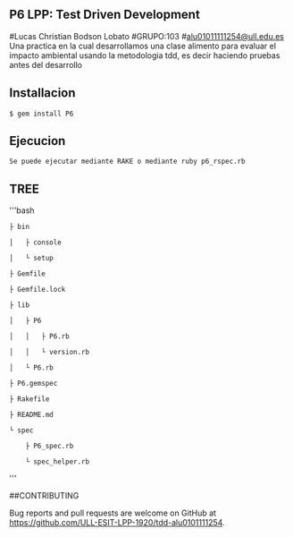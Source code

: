 ## P6 LPP: Test Driven Development
#Lucas Christian Bodson Lobato
#GRUPO:103
#alu01011111254@ull.edu.es
Una practica en la cual desarrollamos una clase alimento para evaluar el impacto ambiental usando la metodologia tdd, es decir haciendo pruebas antes del desarrollo

## Installacion


    $ gem install P6

## Ejecucion
	Se puede ejecutar mediante RAKE o mediante ruby p6_rspec.rb

## TREE
'''bash

    ├ bin

    │   ├ console

    │   └ setup

    ├ Gemfile

    ├ Gemfile.lock

    ├ lib

    │   ├ P6

    │   │   ├ P6.rb

    │   │   └ version.rb

    │   └ P6.rb

    ├ P6.gemspec

    ├ Rakefile

    ├ README.md

    └ spec

        ├ P6_spec.rb

        └ spec_helper.rb
'''

##CONTRIBUTING

Bug reports and pull requests are welcome on GitHub at https://github.com/ULL-ESIT-LPP-1920/tdd-alu0101111254.
